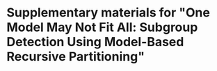 # Supplementary materials for "One Model May Not Fit All: Subgroup Detection Using Model-Based Recursive Partitioning"
